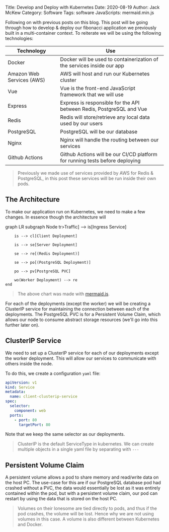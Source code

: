 Title: Develop and Deploy with Kubernetes
Date: 2020-08-19
Author: Jack McKew
Category: Software
Tags: software
JavaScripts: mermaid.min.js


Following on with previous posts on this blog. This post will be going through how to develop & deploy our fibonacci application we previously built in a multi-container context. To reiterate we will be using the following technologies:

| Technology                | Use                                                                          |
| ------------------------- | ---------------------------------------------------------------------------- |
| Docker                    | Docker will be used to containerization of the services inside our app       |
| Amazon Web Services (AWS) | AWS will host and run our Kubernetes cluster                                 |
| Vue                       | Vue is the front-end JavaScript framework that we will use                   |
| Express                   | Express is responsible for the API between Redis, PostgreSQL and Vue         |
| Redis                     | Redis will store/retrieve any local data used by our users                   |
| PostgreSQL                | PostgreSQL will be our database                                              |
| Nginx                     | Nginx will handle the routing between our services                           |
| Github Actions            | Github Actions will be our CI/CD platform for running tests before deploying |

> Previously we made use of services provided by AWS for Redis & PostgreSQL, in this post these services will be run inside their own pods.

## The Architecture

To make our application run on Kubernetes, we need to make a few changes. In essence though the architecture will 

<div class="mermaid">
  graph LR
    subgraph Node
        tr>Traffic] --> is[Ingress Service]

        is --> cl[Client Deployment]

        is --> se[Server Deployment]

        se --> re[(Redis Deployment)]
        
        se --> po[(PostgreSQL Deployment)]

        po --> pv[PostgreSQL PVC]

        wo(Worker Deployment) --> re
    end
</div>

> The above chart was made with [mermaid.js](https://mermaid-js.github.io/mermaid/#/).

For each of the deployments (except the worker) we will be creating a ClusterIP service for maintaining the connection between each of the deployments. The PostgreSQL PVC is for a Persistent Volume Claim, which allows our node to consume abstract storage resources (we'll go into this further later on).

## ClusterIP Service

We need to set up a ClusterIP service for each of our deployments except the worker deployment. This will allow our services to communicate with others inside the node.

To do this, we create a configuration `yaml` file:

``` yaml
apiVersion: v1
kind: Service
metadata:
  name: client-clusterip-service
spec:
  selector:
    component: web
  ports:
    - port: 80
      targetPort: 80

```

Note that we keep the same selector as our deployments.

> ClusterIP is the default ServiceType in kubernetes.
> We can create multiple objects in a single yaml file by separating with `---`

## Persistent Volume Claim

A persistent volume allows a pod to share memory and read/write data on the host PC. The use-case for this are if our PostgreSQL database pod had crashed without a PVC, the data would essentially be lost as it was entirely contained within the pod, but with a persistent volume claim, our pod can restart by using the data that is stored on the host PC.

> Volumes on their lonesome are tied directly to pods, and thus if the pod crashes, the volume will be lost. Hence why we are not using volumes in this case. A volume is also different between Kubernetes and Docker.